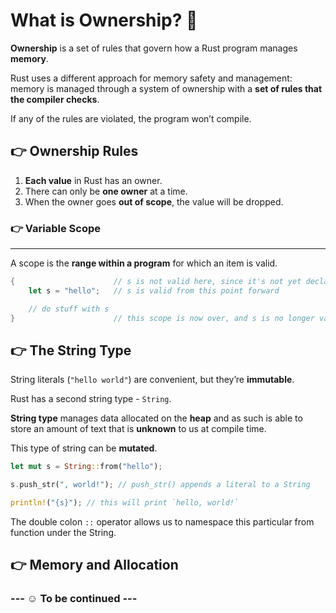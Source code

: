 # What is Ownership? 🤔

**Ownership** is a set of rules that govern how a Rust program manages **memory**. 

Rust uses a different approach for memory safety and management: memory is managed through a system of ownership with a **set of rules that the compiler checks**.

If any of the rules are violated, the program won’t compile.

## 👉 Ownership Rules

1. **Each value** in Rust has an owner.
2. There can only be **one owner** at a time.
3. When the owner goes **out of scope**, the value will be dropped.

### 👉 Variable Scope
---

A scope is the **range within a program** for which an item is valid.

```rust
{                      // s is not valid here, since it's not yet declared
    let s = "hello";   // s is valid from this point forward

    // do stuff with s
}                      // this scope is now over, and s is no longer valid
```

## 👉 The String Type

String literals (`"hello world"`) are convenient, but they’re **immutable**.

Rust has a second string type - `String`.

**String type** manages data allocated on the **heap** and as such is able to store an amount of text that is **unknown** to us at compile time. 

This type of string can be **mutated**.

```rust
let mut s = String::from("hello");

s.push_str(", world!"); // push_str() appends a literal to a String

println!("{s}"); // this will print `hello, world!`
```

The double colon `::` operator allows us to namespace this particular from function under the String.

## 👉 Memory and Allocation

### --- ☺️ To be continued ---